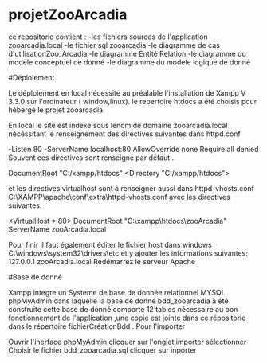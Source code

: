 
# projetZooArcadia

ce repositorie contient :
-les fichiers sources de l'application zooarcadia.local
-le fichier sql zooarcadia
-le diagramme de cas d'utilisationZoo_Arcadia
-le diagramme Entité Relation
-le diagramme du modele conceptuel de donné
-le diagramme du modele logique de donné

#Déploiement

Le déploiement en local nécessite au préalable l'installation de Xampp V 3.3.0
sur l'ordinateur ( window,linux).
le repertoire htdocs a été choisis pour hébergé le projet zooarcadia


En local le site est indexé sous lenom de domaine zooarcadia.local nécéssitant le
renseignement des directives suivantes dans httpd.conf

-Listen 80
-ServerName localhost:80
<Directory />
    AllowOverride none
    Require all denied
</Directory>
Souvent ces directives sont renseigné par défaut .

DocumentRoot "C:/xampp/htdocs"
<Directory "C:/xampp/htdocs">

et les directives virtualhost sont à renseigner aussi
dans httpd-vhosts.conf
C:\XAMPP\apache\conf\extra\httpd-vhosts.conf 
avec les directives suivantes:

<VirtualHost *:80>
DocumentRoot "C:\xampp\htdocs\zooArcadia"
ServerName zooArcadia.local
</VirtualHost>


Pour finir il faut également éditer le fichier host
dans windows 
C:\windows\system32\drivers\etc
et y ajouter les informations suivantes:
127.0.0.1 zooArcadia.local
Redémarrez le serveur Apache

#Base de donné

Xampp integre un Systeme de base de donnée relationnel  MYSQL phpMyAdmin
dans laquelle la base de donné bdd_zooarcadia à été construite 
cette base de donné comporte 12 tables nécessaire au bon fonctionnement
de l'application ,une copie est jointe dans ce répositorie dans le répertoire
fichierCréationBdd .
Pour l'importer 

Ouvrir l'inerface phpMyAdmin 
clicquer sur l'onglet importer 
sélectionner Choisir le fichier
bdd_zooarcadia.sql
clicquer sur inporter







